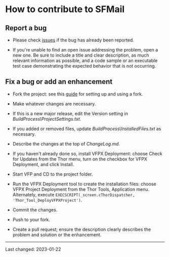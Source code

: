 # How to contribute to SFMail

## Report a bug

- Please check [issues](https://github.com/DougHennig/SFMail/issues) if the bug has already been reported.

- If you're unable to find an open issue addressing the problem, open a new one. Be sure to include a title and clear description, as much relevant information as possible, and a code sample or an executable test case demonstrating the expected behavior that is not occurring.

## Fix a bug or add an enhancement

- Fork the project: see this [guide](https://www.dataschool.io/how-to-contribute-on-github/) for setting up and using a fork.

- Make whatever changes are necessary.

- If this is a new major release, edit the Version setting in *BuildProcess\ProjectSettings.txt*.

- If you added or removed files, update *BuildProcess\InstalledFiles.txt* as necessary.

- Describe the changes at the top of *ChangeLog.md*.

- If you haven't already done so, install VFPX Deployment: choose Check for Updates from the Thor menu, turn on the checkbox for VFPX Deployment, and click Install.

- Start VFP and CD to the project folder.

- Run the VFPX Deployment tool to create the installation files: choose VFPX Project Deployment from the Thor Tools, Application menu. Alternately, execute ```EXECSCRIPT(_screen.cThorDispatcher, 'Thor_Tool_DeployVFPXProject')```.

- Commit the changes.

- Push to your fork.

- Create a pull request; ensure the description clearly describes the problem and solution or the enhancement.

----
Last changed: 2023-01-22